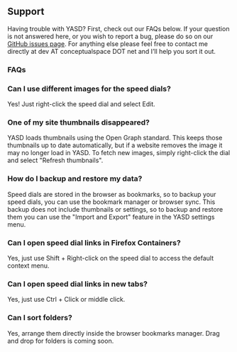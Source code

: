 ## Support

Having trouble with YASD? First, check out our FAQs below. If your question is not answered here, or you wish to report a bug, please do so on our [GitHub issues page](https://github.com/conceptualspace/yet-another-speed-dial/issues). For anything else please feel free to contact me directly at dev AT conceptualspace DOT net and I’ll help you sort it out.

### FAQs

### Can I use different images for the speed dials?
Yes! Just right-click the speed dial and select Edit.

### One of my site thumbnails disappeared?
YASD loads thumbnails using the Open Graph standard. This keeps those thumbnails up to date automatically, but if a website removes the image it may no longer load in YASD. To fetch new images, simply right-click the dial and select "Refresh thumbnails".

### How do I backup and restore my data?
Speed dials are stored in the browser as bookmarks, so to backup your speed dials, you can use the bookmark manager or browser sync. This backup does not include thumbnails or settings, so to backup and restore them you can use the "Import and Export" feature in the YASD settings menu.

### Can I open speed dial links in Firefox Containers?
Yes, just use Shift + Right-click on the speed dial to access the default context menu.

### Can I open speed dial links in new tabs?
Yes, just use Ctrl + Click or middle click.

### Can I sort folders?
Yes, arrange them directly inside the browser bookmarks manager. Drag and drop for folders is coming soon.
